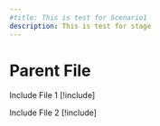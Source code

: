 ```yaml
---
#title: This is test for Scenario1
description: This is test for stage
---
```


# Parent File

Include File 1
[!include[](includes/includeFile1.md)]

Include File 2
[!include[](includes/includeFile2.md)]
